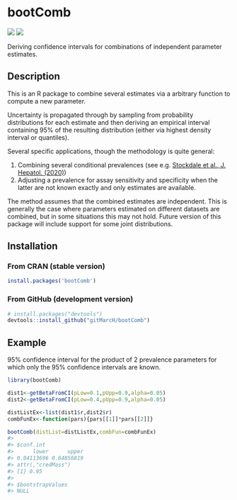 # bootComb

[![](https://cranlogs.r-pkg.org/badges/bootComb)](https://CRAN.R-project.org/package=bootComb)
[![](https://cranlogs.r-pkg.org/badges/grand-total/bootComb)](https://CRAN.R-project.org/package=bootComb)

Deriving confidence intervals for combinations of independent parameter estimates.

## Description

This is an R package to combine several estimates via a arbitrary function to compute a new parameter.

Uncertainty is propagated through by sampling from probability distributions for each estimate and then deriving an empirical interval containing 95% of the resulting distribution (either via highest density interval or quantiles).

Several specific applications, though the methodology is quite general:
1. Combining several conditional prevalences (see e.g. [Stockdale et al., J. Hepatol. (2020)](https://doi.org/10.1016/j.jhep.2020.04.008))
2. Adjusting a prevalence for assay sensitivity and specificity when the latter are not known exactly and only estimates are available.

The method assumes that the combined estimates are independent. This is generally the case where parameters estimated on different datasets are combined, but in some situations this may not hold. Future version of this package will include support for some joint distributions.

## Installation

### From CRAN (stable version)

``` r
install.packages('bootComb')
```

### From GitHub (development version)

``` r
# install.packages("devtools")
devtools::install_github("gitMarcH/bootComb")
```

## Example

95% confidence interval for the product of 2 prevalence parameters for which only the 95% confidence intervals are known.

``` r
library(bootComb)

dist1<-getBetaFromCI(pLow=0.1,pUpp=0.9,alpha=0.05)
dist2<-getBetaFromCI(pLow=0.4,pUpp=0.9,alpha=0.05)

distListEx<-list(dist1$r,dist2$r)
combFunEx<-function(pars){pars[[1]]*pars[[2]]}

bootComb(distList=distListEx,combFun=combFunEx)
#> 
#> $conf.int
#>      lower      upper 
#> 0.04113696 0.64856819 
#> attr(,"credMass")
#> [1] 0.95
#> 
#> $bootstrapValues
#> NULL
```
